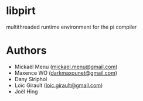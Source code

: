 libpirt
=======

multithreaded runtime environment for the pi compiler

Authors
=======
- Mickaël Menu (mickael.menu@gmail.com)
- Maxence WO (darkmaxounet@gmail.com)
- Dany Siriphol
- Loïc Girault (loic.girault@gmail.com)
- Joël Hing
